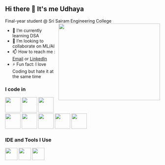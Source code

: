 ## Hi there 👋 It's me Udhaya

Final-year student @ Sri Sairam Engineering College
<img align="right" width="330" height="250" src="https://i.pinimg.com/originals/47/f0/34/47f0342cec72b800463bf003eac1257e.gif">                                                
- 🌱 I’m currently learning DSA
- 👯 I’m looking to collaborate on ML/AI
- 📫 How to reach me : [Email](mailto:141udhaya@gmail.com) or [LinkedIn](https://www.linkedin.com/in/udhay20)
- ⚡ Fun fact: I love Coding but hate it at the same time

### I code in
<img height="50" width="50" src="https://img.icons8.com/color/48/000000/java-coffee-cup-logo.png" /> <img height="50" width="50" src="https://img.icons8.com/color/48/000000/python.png" /> <img height="50" width="50" src="https://img.icons8.com/color/48/000000/html-5.png" /> <img height="50" width="50" src="https://img.icons8.com/color/48/000000/css3.png" /> <img height="50" width="50" src="https://img.icons8.com/color/48/000000/bootstrap.png" /> <img height="50" width="50" src="https://img.icons8.com/color/48/000000/mysql-logo.png"/>
<img height="50" width="50" src="https://img.icons8.com/color/48/000000/tensorflow.png"/> <img height="50" width="50" src="https://img.icons8.com/color/48/000000/javascript.png"/>
### IDE and Tools I Use
<img height="40" src="https://img.icons8.com/color/48/000000/visual-studio-code-2019.png"/> <img height="40" src="https://img.icons8.com/color/50/000000/git.png"/> <img height="40" src="https://img.icons8.com/color/48/000000/figma--v1.png"/>


